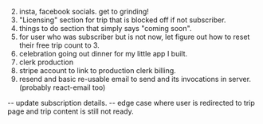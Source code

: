 2. insta, facebook socials. get to grinding!
3. "Licensing" section for trip that is blocked off if not subscriber.
4. things to do section that simply says "coming soon".
5. for user who was subscriber but is not now, let figure out how to reset their free trip count to 3.
6. celebration going out dinner for my little app I built.
7. clerk production
8. stripe account to link to production clerk billing.
9. resend and basic re-usable email to send and its invocations in server. (probably react-email too)

-- update subscription details.
-- edge case where user is redirected to trip page and trip content is still not ready.
